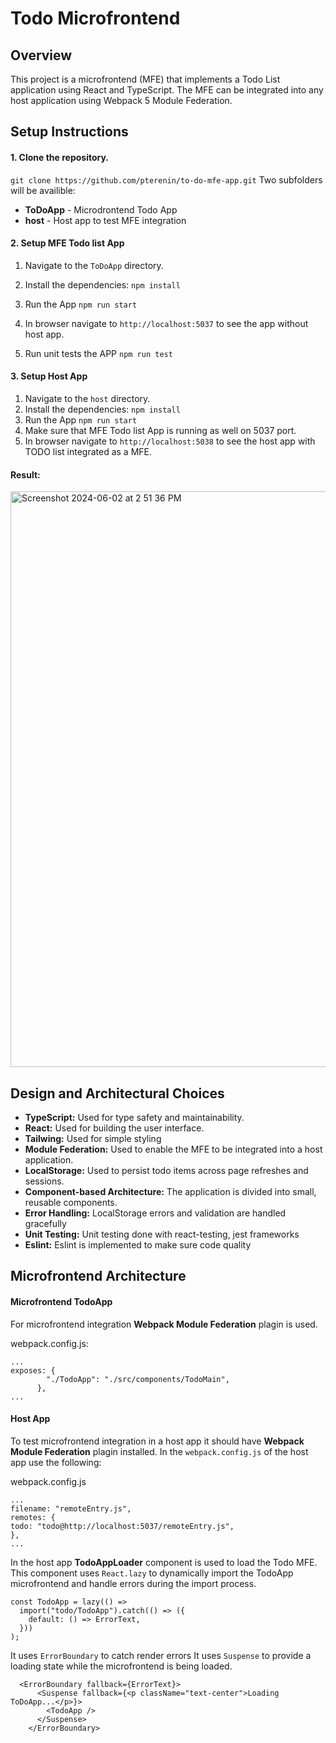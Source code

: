 # Todo Microfrontend

## Overview

This project is a microfrontend (MFE) that implements a Todo List application using React and TypeScript. The MFE can be integrated into any host application using Webpack 5 Module Federation.

## Setup Instructions

#### 1. Clone the repository.

`git clone https://github.com/pterenin/to-do-mfe-app.git`
Two subfolders will be availible:

- **ToDoApp** - Microdrontend Todo App
- **host** - Host app to test MFE integration

#### 2. Setup MFE Todo list App

1. Navigate to the `ToDoApp` directory.
2. Install the dependencies:
   `npm install`
3. Run the App
   `npm run start`
4. In browser navigate to `http://localhost:5037` to see the app without host app.

5. Run unit tests the APP
   `npm run test`

#### 3. Setup Host App

1. Navigate to the `host` directory.
2. Install the dependencies:
   `npm install`
3. Run the App
   `npm run start`
4. Make sure that MFE Todo list App is running as well on 5037 port.
5. In browser navigate to `http://localhost:5038` to see the host app with TODO list integrated as a MFE.

#### Result:

<img width="921" alt="Screenshot 2024-06-02 at 2 51 36 PM" src="https://github.com/pterenin/to-do-mfe-app/assets/17990616/c6e9c60d-80c4-4336-8b6a-4b892f55b4c6">

## Design and Architectural Choices

- **TypeScript:** Used for type safety and maintainability.
- **React:** Used for building the user interface.
- **Tailwing:** Used for simple styling
- **Module Federation:** Used to enable the MFE to be integrated into a host application.
- **LocalStorage:** Used to persist todo items across page refreshes and sessions.
- **Component-based Architecture:** The application is divided into small, reusable components.
- **Error Handling:** LocalStorage errors and validation are handled gracefully
- **Unit Testing:** Unit testing done with react-testing, jest frameworks
- **Eslint:** Eslint is implemented to make sure code quality

## Microfrontend Architecture

#### Microfrontend TodoApp

For microfrontend integration **Webpack Module Federation** plagin is used.

webpack.config.js:

```
...
exposes: {
        "./TodoApp": "./src/components/TodoMain",
      },
...
```

#### Host App

To test microfrontend integration in a host app it should have **Webpack Module Federation** plagin installed.
In the `webpack.config.js` of the host app use the following:

webpack.config.js

```
...
filename: "remoteEntry.js",
remotes: {
todo: "todo@http://localhost:5037/remoteEntry.js",
},
...
```

In the host app **TodoAppLoader** component is used to load the Todo MFE.
This component uses `React.lazy` to dynamically import the TodoApp microfrontend and handle errors during the import process.

```
const TodoApp = lazy(() =>
  import("todo/TodoApp").catch(() => ({
    default: () => ErrorText,
  }))
);
```

It uses `ErrorBoundary` to catch render errors
It uses `Suspense` to provide a loading state while the microfrontend is being loaded.

```
  <ErrorBoundary fallback={ErrorText}>
      <Suspense fallback={<p className="text-center">Loading ToDoApp...</p>}>
        <TodoApp />
      </Suspense>
    </ErrorBoundary>
```
